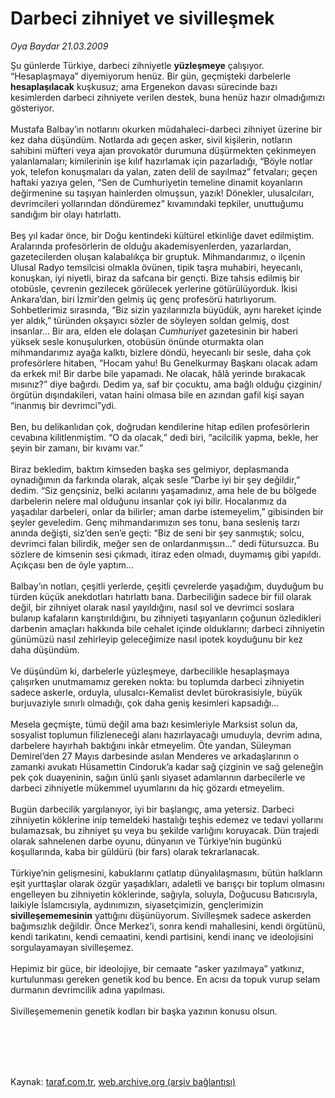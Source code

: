 # Darbeci zihniyet ve sivilleşmek

*Oya Baydar 21.03.2009*

<div class="taraf_structure_2col_1zq">
<div class="margen_n">



 <p>Şu günlerde Türkiye, darbeci zihniyetle <b>yüzleşmeye</b> çalışıyor. “Hesaplaşmaya” diyemiyorum henüz. Bir gün, geçmişteki darbelerle <b>hesaplaşılacak</b> kuşkusuz; ama Ergenekon davası sürecinde bazı kesimlerden darbeci zihniyete verilen destek, buna henüz hazır olmadığımızı gösteriyor. <br/><br/>Mustafa Balbay’ın notlarını okurken müdahaleci-darbeci zihniyet üzerine bir kez daha düşündüm. Notlarda adı geçen asker, sivil kişilerin, notların sahibini müfteri veya ajan provokatör durumuna düşürmekten çekinmeyen yalanlamaları; kimilerinin işe kılıf hazırlamak için pazarladığı, “Böyle notlar yok, telefon konuşmaları da yalan, zaten delil de sayılmaz” fetvaları; geçen haftaki yazıya gelen, “Sen de Cumhuriyetin temeline dinamit koyanların değirmenine su taşıyan hainlerden olmuşsun, yazık! Dönekler, ulusalcıları, devrimcileri yollarından döndüremez” kıvamındaki tepkiler, unuttuğumu sandığım bir olayı hatırlattı. <br/><br/>Beş yıl kadar önce, bir Doğu kentindeki kültürel etkinliğe davet edilmiştim. Aralarında profesörlerin de olduğu akademisyenlerden, yazarlardan, gazetecilerden oluşan kalabalıkça bir gruptuk. Mihmandarımız, o ilçenin Ulusal Radyo temsilcisi olmakla övünen, tipik taşra muhabiri, heyecanlı, konuşkan, iyi niyetli, biraz da safcana bir gençti. Bize tahsis edilmiş bir otobüsle, çevrenin gezilecek görülecek yerlerine götürülüyorduk. İkisi Ankara’dan, biri İzmir’den gelmiş üç genç profesörü hatırlıyorum. Sohbetlerimiz sırasında, “Biz sizin yazılarınızla büyüdük, aynı hareket içinde yer aldık,” türünden okşayıcı sözler de söyleyen soldan gelmiş, dost insanlar... Bir ara, elden ele dolaşan <i>Cumhuriyet</i> gazetesinin bir haberi yüksek sesle konuşulurken, otobüsün önünde oturmakta olan mihmandarımız ayağa kalktı, bizlere döndü, heyecanlı bir sesle, daha çok profesörlere hitaben, “Hocam yahu! Bu Genelkurmay Başkanı olacak adam da erkek mi! Bir darbe bile yapamadı. Ne olacak, hâlâ yerinde bırakacak mısınız?” diye bağırdı. Dedim ya, saf bir çocuktu, ama bağlı olduğu çizginin/örgütün dışındakileri, vatan haini olmasa bile en azından gafil kişi sayan “inanmış bir devrimci”ydi. <br/><br/>Ben, bu delikanlıdan çok, doğrudan kendilerine hitap edilen profesörlerin cevabına kilitlenmiştim. “O da olacak,” dedi biri, “acilcilik yapma, bekle, her şeyin bir zamanı, bir kıvamı var.” <br/><br/>Biraz bekledim, baktım kimseden başka ses gelmiyor, deplasmanda oynadığımın da farkında olarak, alçak sesle “Darbe iyi bir şey değildir,” dedim. “Siz gençsiniz, belki acılarını yaşamadınız, ama hele de bu bölgede darbelerin nelere mal olduğunu insanlar çok iyi bilir. Hocalarımız da yaşadılar darbeleri, onlar da bilirler; aman darbe istemeyelim,” gibisinden bir şeyler geveledim. Genç mihmandarımızın ses tonu, bana sesleniş tarzı anında değişti, siz’den sen’e geçti: “Biz de seni bir şey sanmıştık; solcu, devrimci falan bilirdik, meğer sen de onlardanmışsın...” dedi fütursuzca. Bu sözlere de kimsenin sesi çıkmadı, itiraz eden olmadı, duymamış gibi yapıldı. Açıkçası ben de öyle yaptım... <br/><br/>Balbay’ın notları, çeşitli yerlerde, çeşitli çevrelerde yaşadığım, duyduğum bu türden küçük anekdotları hatırlattı bana. Darbeciliğin sadece bir fiil olarak değil, bir zihniyet olarak nasıl yayıldığını, nasıl sol ve devrimci soslara bulanıp kafaların karıştırıldığını, bu zihniyeti taşıyanların çoğunun özledikleri darbenin amaçları hakkında bile cehalet içinde olduklarını; darbeci zihniyetin günümüzü nasıl zehirleyip geleceğimize nasıl ipotek koyduğunu bir kez daha düşündüm. <br/><br/>Ve düşündüm ki, darbelerle yüzleşmeye, darbecilikle hesaplaşmaya çalışırken unutmamamız gereken nokta: bu toplumda darbeci zihniyetin sadece askerle, orduyla, ulusalcı-Kemalist devlet bürokrasisiyle, büyük burjuvaziyle sınırlı olmadığı, çok daha geniş kesimleri kapsadığı... <br/><br/>Mesela geçmişte, tümü değil ama bazı kesimleriyle Marksist solun da, sosyalist toplumun filizleneceği alanı hazırlayacağı umuduyla, devrim adına, darbelere hayırhah baktığını inkâr etmeyelim. Öte yandan, Süleyman Demirel’den 27 Mayıs darbesinde asılan Menderes ve arkadaşlarının o zamanki avukatı Hüsamettin Cindoruk’a kadar sağ çizginin ve sağ geleneğin pek çok duayeninin, sağın ünlü şanlı siyaset adamlarının darbecilerle ve darbeci zihniyetle mükemmel uyumlarını da hiç gözardı etmeyelim. <br/><br/>Bugün darbecilik yargılanıyor, iyi bir başlangıç, ama yetersiz. Darbeci zihniyetin köklerine inip temeldeki hastalığı teşhis edemez ve tedavi yollarını bulamazsak, bu zihniyet şu veya bu şekilde varlığını koruyacak. Dün trajedi olarak sahnelenen darbe oyunu, dünyanın ve Türkiye’nin bugünkü koşullarında, kaba bir güldürü (bir fars) olarak tekrarlanacak. <br/><br/>Türkiye’nin gelişmesini, kabuklarını çatlatıp dünyalılaşmasını, bütün halkların eşit yurttaşlar olarak özgür yaşadıkları, adaletli ve barışçı bir toplum olmasını engelleyen bu zihniyetin köklerinde, sağıyla, soluyla, Doğucusu Batıcısıyla, laikiyle İslamcısıyla, aydınımızın, siyasetçimizin, gençlerimizin <b>sivilleşememesinin</b> yattığını düşünüyorum. Sivilleşmek sadece askerden bağımsızlık değildir. Önce Merkez’i, sonra kendi mahallesini, kendi örgütünü, kendi tarikatını, kendi cemaatini, kendi partisini, kendi inanç ve ideolojisini sorgulayamayan sivilleşemez. <br/><br/>Hepimiz bir güce, bir ideolojiye, bir cemaate “asker yazılmaya” yatkınız, kurtulunması gereken genetik kod bu bence. En acısı da topuk vurup selam durmanın devrimcilik adına yapılması. <br/><br/>Sivilleşememenin genetik kodları bir başka yazının konusu olsun.</p>
<br/>
<br/>
<br/>



<br/>


<div id="taraf_not">
</div>

</div>


</div>

Kaynak: [taraf.com.tr](http://www.taraf.com.tr:80/makale/4608.htm), [web.archive.org (arşiv bağlantısı)](http://web.archive.org/web/20090601014526/http://www.taraf.com.tr:80/makale/4608.htm)
